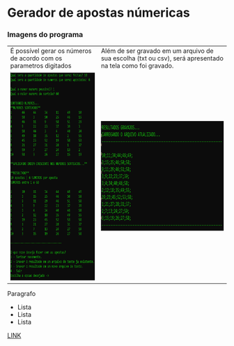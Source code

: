 # Gerador de apostas númericas

### Imagens do programa

<table>
  <tr>
    <td>É possível gerar os números de acordo com os parametros digitados</td>
     <td>Além de ser gravado em um arquivo de sua escolha (txt ou csv), será apresentado na tela como foi gravado.</td>
  </tr>
  <tr>
    <td><img src="./img/opcao_salvar.png" width=270 height=480></td>
    <td><img src="./img/resultados_gravados.png" width=571 height=252></td>
  </tr>
 </table>

Paragrafo

* Lista
* Lista
* Lista

[LINK](https://www.google.com)
